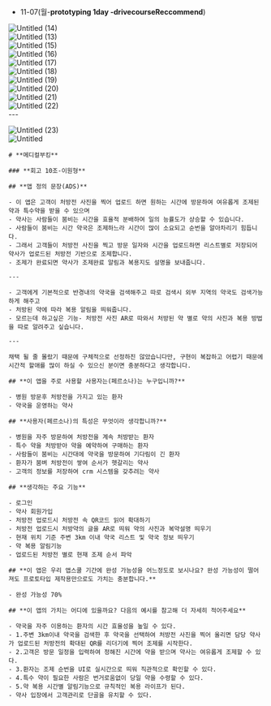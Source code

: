 - 11-07(월-**prototyping 1day -drivecourseReccommend**)
    
![Untitled (14)](https://user-images.githubusercontent.com/67450169/200323370-e6ab9795-8ea8-45d7-8bb8-e671fcf62f14.png)    
![Untitled (13)](https://user-images.githubusercontent.com/67450169/200323374-48d9037f-432c-4f33-a4f4-df0e1295f7b7.png)    
![Untitled (15)](https://user-images.githubusercontent.com/67450169/200323393-79895efd-5c1d-45f2-9be0-64e69e697ed5.png)    
![Untitled (16)](https://user-images.githubusercontent.com/67450169/200323397-f6d2322e-ec5a-4649-854d-033efc3c2bfc.png)    
![Untitled (17)](https://user-images.githubusercontent.com/67450169/200323405-84e03c1d-ca83-47de-b86b-aad1494904b9.png)    
![Untitled (18)](https://user-images.githubusercontent.com/67450169/200323411-1ebb3fd3-99fe-410f-bfdf-44585567201b.png)    
![Untitled (19)](https://user-images.githubusercontent.com/67450169/200323415-5e12e7ce-ae82-471a-9ae1-e06f248a69d3.png)    
![Untitled (20)](https://user-images.githubusercontent.com/67450169/200323420-fad2bd5d-148b-4276-8aca-822224acb32c.png)    
![Untitled (21)](https://user-images.githubusercontent.com/67450169/200323432-19803679-a474-4869-862d-ee3cfd51cf4e.png)    
![Untitled (22)](https://user-images.githubusercontent.com/67450169/200323440-6f72a827-9d57-4036-88de-fceec6a7ae6f.png)    
    ---
    
![Untitled (23)](https://user-images.githubusercontent.com/67450169/200323482-e185944a-7402-4505-bb71-441527f82e09.png)    
    ![Untitled](https://s3-us-west-2.amazonaws.com/secure.notion-static.com/15f8648e-d9a2-498a-8ba8-fac37fc58210/Untitled.png)
    
    # **메디컬부킹**
    
    ### **회고 10조-이원형**
    
    ## **앱 정의 문장(ADS)**
    
    - 이 앱은 고객이 처방전 사진을 찍어 업로드 하면 원하는 시간에 방문하여 여유롭게 조제된 약과 특수약을 받을 수 있으며
    - 약사는 사람들이 붐비는 시간을 효율적 분배하여 일의 능률도가 상승할 수 있습니다.
    - 사람들이 붐비는 시간 약국은 조제하느라 시간이 많이 소요되고 순번을 알아차리기 힘듭니다.
    - 그래서 고객들이 처방전 사진을 찍고 방문 일자와 시간을 업로드하면 리스트별로 저장되어 약사가 업로드된 처방전 기반으로 조제합니다.
    - 조제가 완료되면 약사가 조제완료 알림과 복용지도 설명을 보내줍니다.
    
    ---
    
    - 고객에게 기본적으로 반경내의 약국을 검색해주고 따로 검색시 외부 지역의 약국도 검색가능하게 해주고
    - 처방된 약에 따라 복용 알림을 띄워줍니다.
    - 모르는데 하고싶은 기능- 처방전 사진 AR로 따와서 처방된 약 별로 약의 사진과 복용 방법을 따로 알려주고 싶습니다.
    
    ---
    
    채택 될 줄 몰랐기 때문에 구체적으로 선정하진 않았습니다만, 구현이 복잡하고 어렵기 때문에 시간적 할애를 많이 하실 수 있으신 분이면 충분하다고 생각합니다.
    
    ## **이 앱을 주로 사용할 사용자는(페르소나)는 누구입니까?**
    
    - 병원 방문후 처방전을 가지고 있는 환자
    - 약국을 운영하는 약사
    
    ## **사용자(페르소나)의 특성은 무엇이라 생각합니까?**
    
    - 병원을 자주 방문하여 처방전을 계속 처방받는 환자
    - 특수 약을 처방받아 약을 예약하여 구매하는 환자
    - 사람들이 붐비는 시간대에 약국을 방문하여 기다림이 긴 환자
    - 환자가 붐벼 처방전이 쌓여 순서가 헷갈리는 약사
    - 고객의 정보를 저장하여 crm 시스템을 갖추려는 약사
    
    ## **생각하는 주요 기능**
    
    - 로그인
    - 약사 회원가입
    - 처방전 업로드시 처방전 속 QR코드 읽어 확대하기
    - 처방전 업로드시 처방약의 글을 AR로 띄워 약의 사진과 복약설명 띄우기
    - 현재 위치 기준 주변 3km 이내 약국 리스트 및 약국 정보 띄우기
    - 약 복용 알림기능
    - 업로드된 처방전 별로 현재 조제 순서 파악
    
    ## **이 앱은 우리 앱스쿨 기간에 완성 가능성을 어느정도로 보시나요? 완성 가능성이 떨어져도 프로토타입 제작용만으로도 가치는 충분합니다.**
    
    - 완성 가능성 70%
    
    ## **이 앱의 가치는 어디에 있을까요? 다음의 예시를 참고해 더 자세히 적어주세요**
    
    - 약국을 자주 이용하는 환자의 시간 효율성을 높일 수 있다.
    - 1.주변 3km이내 약국을 검색한 후 약국을 선택하여 처방전 사진을 찍어 올리면 담당 약사가 업로드된 처방전의 확대된 QR를 리더기에 찍어 조제를 시작한다.
    - 2.고객은 방문 일정을 입력하여 정해진 시간에 약을 받으며 약사는 여유롭게 조제할 수 있다.
    - 3.환자는 조제 순번을 UI로 실시간으로 띄워 직관적으로 확인할 수 있다.
    - 4.특수 약이 필요한 사람은 번거로움없이 당일 약을 수령할 수 있다.
    - 5.약 복용 시간별 알림기능으로 규칙적인 복용 라이프가 된다.
    - 약사 입장에서 고객관리로 단골을 유치할 수 있다.
